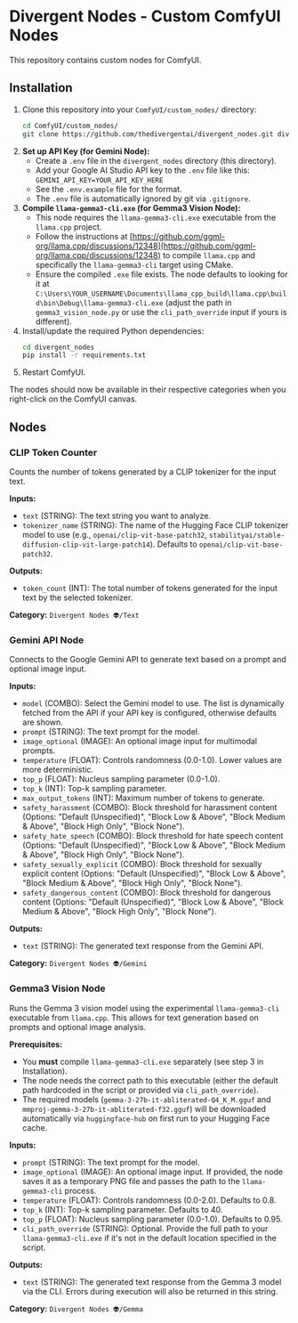 # Divergent Nodes - Custom ComfyUI Nodes

This repository contains custom nodes for ComfyUI.

## Installation

1.  Clone this repository into your `ComfyUI/custom_nodes/` directory:
    ```bash
    cd ComfyUI/custom_nodes/
    git clone https://github.com/thedivergentai/divergent_nodes.git divergent_nodes
    ```
2.  **Set up API Key (for Gemini Node):**
    *   Create a `.env` file in the `divergent_nodes` directory (this directory).
    *   Add your Google AI Studio API key to the `.env` file like this: `GEMINI_API_KEY=YOUR_API_KEY_HERE`
    *   See the `.env.example` file for the format.
    *   The `.env` file is automatically ignored by git via `.gitignore`.
3.  **Compile `llama-gemma3-cli.exe` (for Gemma3 Vision Node):**
    *   This node requires the `llama-gemma3-cli.exe` executable from the `llama.cpp` project.
    *   Follow the instructions at [https://github.com/ggml-org/llama.cpp/discussions/12348](https://github.com/ggml-org/llama.cpp/discussions/12348) to compile `llama.cpp` and specifically the `llama-gemma3-cli` target using CMake.
    *   Ensure the compiled `.exe` file exists. The node defaults to looking for it at `C:\Users\YOUR_USERNAME\Documents\llama_cpp_build\llama.cpp\build\bin\Debug\llama-gemma3-cli.exe` (adjust the path in `gemma3_vision_node.py` or use the `cli_path_override` input if yours is different).
4.  Install/update the required Python dependencies:
    ```bash
    cd divergent_nodes
    pip install -r requirements.txt
    ```
5.  Restart ComfyUI.

The nodes should now be available in their respective categories when you right-click on the ComfyUI canvas.

## Nodes

### CLIP Token Counter

Counts the number of tokens generated by a CLIP tokenizer for the input text.

**Inputs:**

*   `text` (STRING): The text string you want to analyze.
*   `tokenizer_name` (STRING): The name of the Hugging Face CLIP tokenizer model to use (e.g., `openai/clip-vit-base-patch32`, `stabilityai/stable-diffusion-clip-vit-large-patch14`). Defaults to `openai/clip-vit-base-patch32`.

**Outputs:**

*   `token_count` (INT): The total number of tokens generated for the input text by the selected tokenizer.

**Category:** `Divergent Nodes 👽/Text`

### Gemini API Node

Connects to the Google Gemini API to generate text based on a prompt and optional image input.

**Inputs:**

*   `model` (COMBO): Select the Gemini model to use. The list is dynamically fetched from the API if your API key is configured, otherwise defaults are shown.
*   `prompt` (STRING): The text prompt for the model.
*   `image_optional` (IMAGE): An optional image input for multimodal prompts.
*   `temperature` (FLOAT): Controls randomness (0.0-1.0). Lower values are more deterministic.
*   `top_p` (FLOAT): Nucleus sampling parameter (0.0-1.0).
*   `top_k` (INT): Top-k sampling parameter.
*   `max_output_tokens` (INT): Maximum number of tokens to generate.
*   `safety_harassment` (COMBO): Block threshold for harassment content (Options: "Default (Unspecified)", "Block Low & Above", "Block Medium & Above", "Block High Only", "Block None").
*   `safety_hate_speech` (COMBO): Block threshold for hate speech content (Options: "Default (Unspecified)", "Block Low & Above", "Block Medium & Above", "Block High Only", "Block None").
*   `safety_sexually_explicit` (COMBO): Block threshold for sexually explicit content (Options: "Default (Unspecified)", "Block Low & Above", "Block Medium & Above", "Block High Only", "Block None").
*   `safety_dangerous_content` (COMBO): Block threshold for dangerous content (Options: "Default (Unspecified)", "Block Low & Above", "Block Medium & Above", "Block High Only", "Block None").

**Outputs:**

*   `text` (STRING): The generated text response from the Gemini API.

**Category:** `Divergent Nodes 👽/Gemini`

### Gemma3 Vision Node

Runs the Gemma 3 vision model using the experimental `llama-gemma3-cli` executable from `llama.cpp`. This allows for text generation based on prompts and optional image analysis.

**Prerequisites:**

*   You **must** compile `llama-gemma3-cli.exe` separately (see step 3 in Installation).
*   The node needs the correct path to this executable (either the default path hardcoded in the script or provided via `cli_path_override`).
*   The required models (`gemma-3-27b-it-abliterated-Q4_K_M.gguf` and `mmproj-gemma-3-27b-it-abliterated-f32.gguf`) will be downloaded automatically via `huggingface-hub` on first run to your Hugging Face cache.

**Inputs:**

*   `prompt` (STRING): The text prompt for the model.
*   `image_optional` (IMAGE): An optional image input. If provided, the node saves it as a temporary PNG file and passes the path to the `llama-gemma3-cli` process.
*   `temperature` (FLOAT): Controls randomness (0.0-2.0). Defaults to 0.8.
*   `top_k` (INT): Top-k sampling parameter. Defaults to 40.
*   `top_p` (FLOAT): Nucleus sampling parameter (0.0-1.0). Defaults to 0.95.
*   `cli_path_override` (STRING): Optional. Provide the full path to your `llama-gemma3-cli.exe` if it's not in the default location specified in the script.

**Outputs:**

*   `text` (STRING): The generated text response from the Gemma 3 model via the CLI. Errors during execution will also be returned in this string.

**Category:** `Divergent Nodes 👽/Gemma`
